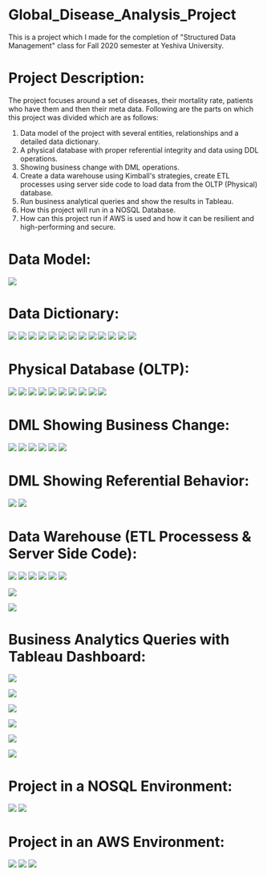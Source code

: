 # Global_Disease_Analysis_Project
This is a project which I made for the completion of "Structured Data Management" class for Fall 2020 semester at Yeshiva University. 

# Project Description:

The project focuses around a set of diseases, their mortality rate, patients who have them and then their meta data. Following are the parts on which this project was divided which are as follows:
1. Data model of the project with several entities, relationships and a detailed data dictionary.
2. A physical database with proper referential integrity and data using DDL operations.
3. Showing business change with DML operations.
4. Create a data warehouse using Kimball's strategies, create ETL processes using server side code to load data from the OLTP (Physical) database.
5. Run business analytical queries and show the results in Tableau.
6. How this project will run in a NOSQL Database.
7. How can this project run if AWS is used and how it can be resilient and high-performing and secure.

# Data Model:
![](images/ERD.png)

# Data Dictionary:
![](images/Data_dictionary_1.png)
![](images/Data_dictionary_2.png)
![](images/Data_dictionary_3.png)
![](images/Data_dictionary_4.png)
![](images/Data_dictionary_5.png)
![](images/Data_dictionary_6.png)
![](images/Data_dictionary_7.png)
![](images/Data_dictionary_8.png)
![](images/Data_dictionary_9.png)
![](images/Data_dictionary_10.png)
![](images/Data_dictionary_11.png)
![](images/Data_dictionary_12.png)
![](images/Data_dictionary_13.png)

# Physical Database (OLTP):
![](images/oltp_1.PNG)
![](images/oltp_2.PNG)
![](images/oltp_3.PNG)
![](images/oltp_4.PNG)
![](images/oltp_5.PNG)
![](images/oltp_6.PNG)
![](images/oltp_7.PNG)
![](images/oltp_8.PNG)
![](images/oltp_9.PNG)
![](images/oltp_10.PNG)

# DML Showing Business Change:
![](images/DML_Business_Change_1.PNG)
![](images/DML_Business_Change_2.PNG)
![](images/DML_Business_Change_3.PNG)
![](images/DML_Business_Change_4.PNG)
![](images/DML_Business_Change_5.PNG)
![](images/DML_Business_Change_6.PNG)

# DML Showing Referential Behavior:
![](images/DML_Showing_Referential_Integrity_1.PNG)
![](images/DML_Showing_Referential_Integrity_2.PNG)

# Data Warehouse (ETL Processess & Server Side Code):
![](images/ELT_1.PNG)
![](images/ELT_2.PNG)
![](images/ELT_3.PNG)
![](images/ELT_4.PNG)
![](images/ELT_5.PNG)
![](images/view.PNG)

![](images/Fact_table.PNG)

![](images/fact_etl.PNG)


# Business Analytics Queries with Tableau Dashboard:
![](images/Business_Analytics_Query1.PNG)

![](images/Tableau_Result_Query%231.png)

![](images/Business_Analytics_Query2.PNG)

![](images/Tableau_Result_Query%232.png)

![](images/Business_Analytics_Query3.PNG)

![](images/Tableau_Result_Query%233.png)

# Project in a NOSQL Environment:
![](images/nosql.PNG)
![](images/NoSQL_Discussion.PNG)

# Project in an AWS Environment:
![](images/AWS_Architecture_1.PNG)
![](images/AWS_Architecture_2.PNG)
![](images/AWS_Architecture_3.PNG)

